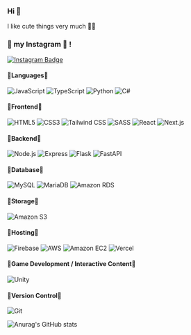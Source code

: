 ### Hi 🧸
I like cute things very much 💖🫧

### 🍒 my Instagram 🍒 ! 
[![Instagram Badge](https://img.shields.io/badge/Instagram-E4405F?style=flat-square&logo=Instagram&logoColor=white)](https://www.instagram.com/heimish731)

#### 💚Languages💚
![JavaScript](https://img.shields.io/badge/javascript-F7DF1E?style=flat-square&logo=javascript&logoColor=white) ![TypeScript](https://img.shields.io/badge/typescript-3178C6?style=flat-square&logo=typescript&logoColor=white) ![Python](https://img.shields.io/badge/python-3776AB?style=flat-square&logo=python&logoColor=white) ![C#](https://img.shields.io/badge/c#-512BD4?style=flat-square&logo=csharp&logoColor=white)

#### 🩷Frontend🩷
![HTML5](https://img.shields.io/badge/HTML5-E34F26?style=flat-square&logo=HTML5&logoColor=white) ![CSS3](https://img.shields.io/badge/css3-1572B6?style=flat-square&logo=css3&logoColor=white) ![Tailwind CSS](https://img.shields.io/badge/tailwindcss-06B6D4?style=flat-square&logo=tailwindcss&logoColor=white) ![SASS](https://img.shields.io/badge/sass-CC6699?style=flat-square&logo=sass&logoColor=white) ![React](https://img.shields.io/badge/React-black?style=flat-square&logo=react&logoColor=61DAFB) ![Next.js](https://img.shields.io/badge/next.js-000000?style=flat-square&logo=Next.js&logoColor=white)

#### 🧡Backend🧡
![Node.js](https://img.shields.io/badge/node.js-339933?style=flat-square&logo=node.js&logoColor=white) ![Express](https://img.shields.io/badge/express-FFFFFF?style=flat-square&logo=Express&logoColor=000000) ![Flask](https://img.shields.io/badge/flask-FFFFFF?style=flat-square&logo=flask&logoColor=000000) ![FastAPI](https://img.shields.io/badge/fastapi-009688?style=flat-square&logo=fastapi&logoColor=white)

#### 💛Database💛
![MySQL](https://img.shields.io/badge/mysql-4479A1?style=flat-square&logo=Mysql&logoColor=white) ![MariaDB](https://img.shields.io/badge/mariadb-003545?style=flat-square&logo=mariaDB&logoColor=white) ![Amazon RDS](https://img.shields.io/badge/amazonrds-527FFF?style=flat-square&logo=amazonRDS&logoColor=white)

#### 🩵Storage🩵
![Amazon S3](https://img.shields.io/badge/amazons3-569A31?style=flat-square&logo=amazonS3&logoColor=white)

#### 💜Hosting💜
![Firebase](https://img.shields.io/badge/firebase-FFCA28?style=flat-square&logo=Firebase&logoColor=white) ![AWS](https://img.shields.io/badge/amazonaws-232F3E?style=flat-square&logo=amazonaws&logoColor=white) ![Amazon EC2](https://img.shields.io/badge/amazonec2-FF9900?style=flat-square&logo=amazonEC2&logoColor=white) ![Vercel](https://img.shields.io/badge/vercel-FFFFFF?style=flat-square&logo=vercel&logoColor=000000)

#### 💙Game Development / Interactive Content💙
![Unity](https://img.shields.io/badge/Unity-FFFFFF?style=flat-square&logo=unity&logoColor=black)


#### 🤍Version Control🤍
![Git](https://img.shields.io/badge/git-F05032?style=flat-square&logo=Git&logoColor=white)

![Anurag's GitHub stats](https://github-readme-stats.vercel.app/api?username=chaeyi0731&show_icons=true&theme=radical)
